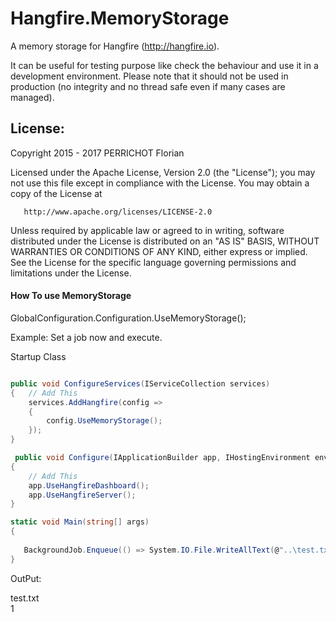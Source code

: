 Hangfire.MemoryStorage
========

A memory storage for Hangfire (http://hangfire.io).

It can be useful for testing purpose like check the behaviour and use it in a development environment. 
Please note that it should not be used in production (no integrity and no thread safe even if many cases are managed).


License:
---
Copyright 2015 - 2017 PERRICHOT Florian

   Licensed under the Apache License, Version 2.0 (the "License");
   you may not use this file except in compliance with the License.
   You may obtain a copy of the License at

       http://www.apache.org/licenses/LICENSE-2.0

   Unless required by applicable law or agreed to in writing, software
   distributed under the License is distributed on an "AS IS" BASIS,
   WITHOUT WARRANTIES OR CONDITIONS OF ANY KIND, either express or implied.
   See the License for the specific language governing permissions and
   limitations under the License.

#### How To use MemoryStorage ####

GlobalConfiguration.Configuration.UseMemoryStorage();

Example: Set a job now and execute.

Startup Class

```csharp

public void ConfigureServices(IServiceCollection services)
{   // Add This
    services.AddHangfire(config =>
    {
        config.UseMemoryStorage();
    });
}

 public void Configure(IApplicationBuilder app, IHostingEnvironment env)
{   
    // Add This
    app.UseHangfireDashboard();
    app.UseHangfireServer();
}

```

```csharp
static void Main(string[] args)
{
        
   BackgroundJob.Enqueue(() => System.IO.File.WriteAllText(@"..\test.txt","1"));
}
```


OutPut:

test.txt <br />
1



